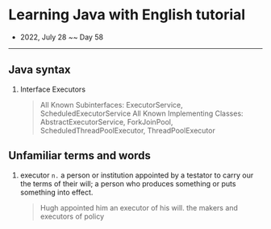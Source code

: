 # Learning Java with English tutorial

- 2022, July 28 ~~ Day 58

---

## Java syntax

1. Interface Executors
    > All Known Subinterfaces: ExecutorService, ScheduledExecutorService
    > All Known Implementing Classes: AbstractExecutorService, ForkJoinPool, ScheduledThreadPoolExecutor, ThreadPoolExecutor

## Unfamiliar terms and words

1. executor `n.` a person or institution appointed by a testator to carry our the terms of their will; a person who produces something or puts something into effect.
    > Hugh appointed him an executor of his will.
    > the makers and executors of policy

